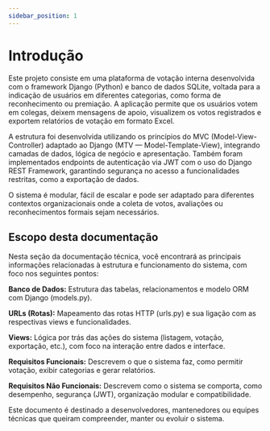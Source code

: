 ```yaml
---
sidebar_position: 1
---
```


# Introdução

Este projeto consiste em uma plataforma de votação interna desenvolvida com o framework Django (Python) e banco de dados SQLite, voltada para a indicação de usuários em diferentes categorias, como forma de reconhecimento ou premiação. A aplicação permite que os usuários votem em colegas, deixem mensagens de apoio, visualizem os votos registrados e exportem relatórios de votação em formato Excel.

A estrutura foi desenvolvida utilizando os princípios do MVC (Model-View-Controller) adaptado ao Django (MTV — Model-Template-View), integrando camadas de dados, lógica de negócio e apresentação. Também foram implementados endpoints de autenticação via JWT com o uso do Django REST Framework, garantindo segurança no acesso a funcionalidades restritas, como a exportação de dados.

O sistema é modular, fácil de escalar e pode ser adaptado para diferentes contextos organizacionais onde a coleta de votos, avaliações ou reconhecimentos formais sejam necessários.

## Escopo desta documentação

Nesta seção da documentação técnica, você encontrará as principais informações relacionadas à estrutura e funcionamento do sistema, com foco nos seguintes pontos:

**Banco de Dados:** Estrutura das tabelas, relacionamentos e modelo ORM com Django (models.py).

**URLs (Rotas):** Mapeamento das rotas HTTP (urls.py) e sua ligação com as respectivas views e funcionalidades.

**Views:** Lógica por trás das ações do sistema (listagem, votação, exportação, etc.), com foco na interação entre dados e interface.

**Requisitos Funcionais:** Descrevem o que o sistema faz, como permitir votação, exibir categorias e gerar relatórios.

**Requisitos Não Funcionais:** Descrevem como o sistema se comporta, como desempenho, segurança (JWT), organização modular e compatibilidade.

Este documento é destinado a desenvolvedores, mantenedores ou equipes técnicas que queiram compreender, manter ou evoluir o sistema.